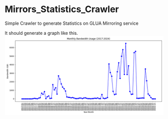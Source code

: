 # Mirrors_Statistics_Crawler
Simple Crawler to generate Statistics on GLUA Mirroring service


It should generate a graph like this.
![yearly_bandwidth_usage](./366751456-4ddf1d72-f7f9-49f4-9af4-87f7c61def84.png)
